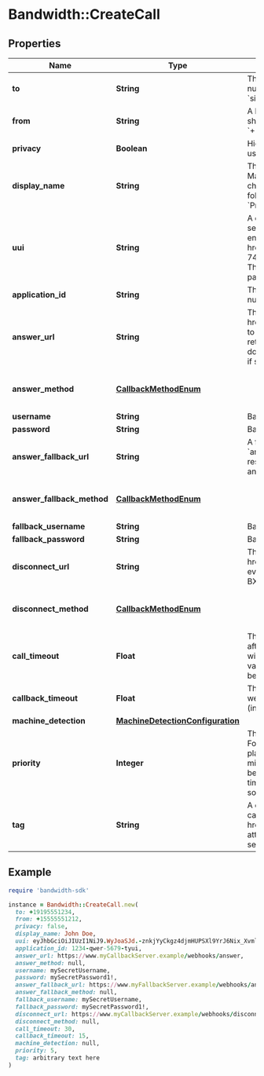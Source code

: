 # Bandwidth::CreateCall

## Properties

| Name | Type | Description | Notes |
| ---- | ---- | ----------- | ----- |
| **to** | **String** | The destination to call (must be an E.164 formatted number (e.g. &#x60;+15555551212&#x60;) or a SIP URI (e.g. &#x60;sip:user@server.example&#x60;)). |  |
| **from** | **String** | A Bandwidth phone number on your account the call should come from (must be in E.164 format, like &#x60;+15555551212&#x60;) even if &#x60;privacy&#x60; is set to true. |  |
| **privacy** | **Boolean** | Hide the calling number. The &#x60;displayName&#x60; field can be used to customize the displayed name. | [optional] |
| **display_name** | **String** | The caller display name to use when the call is created.  May not exceed 256 characters nor contain control characters such as new lines. If &#x60;privacy&#x60; is true, only the following values are valid: &#x60;Restricted&#x60;, &#x60;Anonymous&#x60;, &#x60;Private&#x60;, or &#x60;Unavailable&#x60;. | [optional] |
| **uui** | **String** | A comma-separated list of &#39;User-To-User&#39; headers to be sent in the INVITE when calling a SIP URI. Each value must end with an &#39;encoding&#39; parameter as described in &lt;a href&#x3D;&#39;https://tools.ietf.org/html/rfc7433&#39;&gt;RFC 7433&lt;/a&gt;. Only &#39;jwt&#39; and &#39;base64&#39; encodings are allowed. The entire value cannot exceed 350 characters, including parameters and separators. | [optional] |
| **application_id** | **String** | The id of the application associated with the &#x60;from&#x60; number. |  |
| **answer_url** | **String** | The full URL to send the &lt;a href&#x3D;&#39;/docs/voice/webhooks/answer&#39;&gt;Answer&lt;/a&gt; event to when the called party answers. This endpoint should return the first &lt;a href&#x3D;&#39;/docs/voice/bxml&#39;&gt;BXML document&lt;/a&gt; to be executed in the call.  Must use &#x60;https&#x60; if specifying &#x60;username&#x60; and &#x60;password&#x60;. |  |
| **answer_method** | [**CallbackMethodEnum**](CallbackMethodEnum.md) |  | [optional][default to &#39;POST&#39;] |
| **username** | **String** | Basic auth username. | [optional] |
| **password** | **String** | Basic auth password. | [optional] |
| **answer_fallback_url** | **String** | A fallback url which, if provided, will be used to retry the &#x60;answer&#x60; webhook delivery in case &#x60;answerUrl&#x60; fails to respond  Must use &#x60;https&#x60; if specifying &#x60;fallbackUsername&#x60; and &#x60;fallbackPassword&#x60;. | [optional] |
| **answer_fallback_method** | [**CallbackMethodEnum**](CallbackMethodEnum.md) |  | [optional][default to &#39;POST&#39;] |
| **fallback_username** | **String** | Basic auth username. | [optional] |
| **fallback_password** | **String** | Basic auth password. | [optional] |
| **disconnect_url** | **String** | The URL to send the &lt;a href&#x3D;&#39;/docs/voice/webhooks/disconnect&#39;&gt;Disconnect&lt;/a&gt; event to when the call ends. This event does not expect a BXML response. | [optional] |
| **disconnect_method** | [**CallbackMethodEnum**](CallbackMethodEnum.md) |  | [optional][default to &#39;POST&#39;] |
| **call_timeout** | **Float** | The timeout (in seconds) for the callee to answer the call after it starts ringing. If the call does not start ringing within 30s, the call will be cancelled regardless of this value.  Can be any numeric value (including decimals) between 1 and 300. | [optional][default to 30] |
| **callback_timeout** | **Float** | This is the timeout (in seconds) to use when delivering webhooks for the call. Can be any numeric value (including decimals) between 1 and 25. | [optional][default to 15] |
| **machine_detection** | [**MachineDetectionConfiguration**](MachineDetectionConfiguration.md) |  | [optional] |
| **priority** | **Integer** | The priority of this call over other calls from your account. For example, if during a call your application needs to place a new call and bridge it with the current call, you might want to create the call with priority 1 so that it will be the next call picked off your queue, ahead of other less time sensitive calls. A lower value means higher priority, so a priority 1 call takes precedence over a priority 2 call. | [optional][default to 5] |
| **tag** | **String** | A custom string that will be sent with all webhooks for this call unless overwritten by a future &lt;a href&#x3D;&#39;/docs/voice/bxml/tag&#39;&gt;&#x60;&lt;Tag&gt;&#x60;&lt;/a&gt; verb or &#x60;tag&#x60; attribute on another verb, or cleared.  May be cleared by setting &#x60;tag&#x3D;\&quot;\&quot;&#x60;  Max length 256 characters. | [optional] |

## Example

```ruby
require 'bandwidth-sdk'

instance = Bandwidth::CreateCall.new(
  to: +19195551234,
  from: +15555551212,
  privacy: false,
  display_name: John Doe,
  uui: eyJhbGciOiJIUzI1NiJ9.WyJoaSJd.-znkjYyCkgz4djmHUPSXl9YrJ6Nix_XvmlwKGFh5ERM;encoding&#x3D;jwt,aGVsbG8gd29ybGQ;encoding&#x3D;base64,
  application_id: 1234-qwer-5679-tyui,
  answer_url: https://www.myCallbackServer.example/webhooks/answer,
  answer_method: null,
  username: mySecretUsername,
  password: mySecretPassword1!,
  answer_fallback_url: https://www.myFallbackServer.example/webhooks/answer,
  answer_fallback_method: null,
  fallback_username: mySecretUsername,
  fallback_password: mySecretPassword1!,
  disconnect_url: https://www.myCallbackServer.example/webhooks/disconnect,
  disconnect_method: null,
  call_timeout: 30,
  callback_timeout: 15,
  machine_detection: null,
  priority: 5,
  tag: arbitrary text here
)
```


